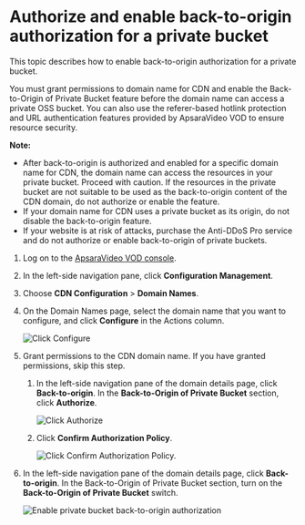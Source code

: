 # Authorize and enable back-to-origin authorization for a private bucket

This topic describes how to enable back-to-origin authorization for a private bucket.

You must grant permissions to domain name for CDN and enable the Back-to-Origin of Private Bucket feature before the domain name can access a private OSS bucket. You can also use the referer-based hotlink protection and URL authentication features provided by ApsaraVideo VOD to ensure resource security.

**Note:**

-   After back-to-origin is authorized and enabled for a specific domain name for CDN, the domain name can access the resources in your private bucket. Proceed with caution. If the resources in the private bucket are not suitable to be used as the back-to-origin content of the CDN domain, do not authorize or enable the feature.
-   If your domain name for CDN uses a private bucket as its origin, do not disable the back-to-origin feature.
-   If your website is at risk of attacks, purchase the Anti-DDoS Pro service and do not authorize or enable back-to-origin of private buckets.

1.  Log on to the [ApsaraVideo VOD console](https://vod.console.aliyun.com/).

2.  In the left-side navigation pane, click **Configuration Management**.

3.  Choose **CDN Configuration** \> **Domain Names**.

4.  On the Domain Names page, select the domain name that you want to configure, and click **Configure** in the Actions column.

    ![Click Configure](https://static-aliyun-doc.oss-accelerate.aliyuncs.com/assets/img/en-US/2585068061/p180549.png)

5.  Grant permissions to the CDN domain name. If you have granted permissions, skip this step.

    1.  In the left-side navigation pane of the domain details page, click **Back-to-origin**. In the **Back-to-Origin of Private Bucket** section, click **Authorize**.

        ![Click Authorize](https://static-aliyun-doc.oss-accelerate.aliyuncs.com/assets/img/en-US/7254319061/p180601.png)

    2.  Click **Confirm Authorization Policy**.

        ![Click Confirm Authorization Policy.](https://static-aliyun-doc.oss-accelerate.aliyuncs.com/assets/img/en-US/7254319061/p180603.png)

6.  In the left-side navigation pane of the domain details page, click **Back-to-origin**. In the Back-to-Origin of Private Bucket section, turn on the **Back-to-Origin of Private Bucket** switch.

    ![Enable private bucket back-to-origin authorization](https://static-aliyun-doc.oss-accelerate.aliyuncs.com/assets/img/en-US/7254319061/p180606.png)


